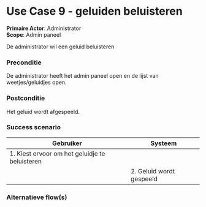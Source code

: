 # Use Case 9 - geluiden beluisteren

**Primaire Actor**: Administrator
<br />
**Scope**: Admin paneel

De administrator wil een geluid beluisteren

### Preconditie

De administrator heeft het admin paneel open en de lijst van weetjes/geluidjes open.

### Postconditie

Het geluid wordt afgespeeld.

### Success scenario

|Gebruiker   |Systeem|
|---|---|
|1. Kiest ervoor om het geluidje te beluisteren|   |
|| 2. Geluid wordt gespeeld|

### Alternatieve flow(s)

